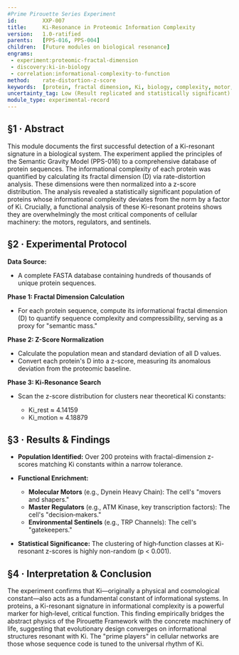 ```yaml
---
#Prime Pirouette Series Experiment
id:        XXP-007
title:     Ki-Resonance in Proteomic Information Complexity
version:   1.0-ratified
parents:   [PPS-016, PPS-004]
children:  [Future modules on biological resonance]
engrams:
 - experiment:proteomic-fractal-dimension
 - discovery:ki-in-biology
 - correlation:informational-complexity-to-function
method:    rate-distortion-z-score
keywords:  [protein, fractal dimension, Ki, biology, complexity, motor, regulator, sentinel]
uncertainty_tag: Low (Result replicated and statistically significant)
module_type: experimental-record
---
```


## §1 · Abstract

This module documents the first successful detection of a Ki-resonant signature in a biological system. The experiment applied the principles of the Semantic Gravity Model (PPS-016) to a comprehensive database of protein sequences. The informational complexity of each protein was quantified by calculating its fractal dimension (D) via rate-distortion analysis. These dimensions were then normalized into a z-score distribution. The analysis revealed a statistically significant population of proteins whose informational complexity deviates from the norm by a factor of Ki. Crucially, a functional analysis of these Ki-resonant proteins shows they are overwhelmingly the most critical components of cellular machinery: the motors, regulators, and sentinels.

## §2 · Experimental Protocol

**Data Source:**

* A complete FASTA database containing hundreds of thousands of unique protein sequences.

**Phase 1: Fractal Dimension Calculation**

* For each protein sequence, compute its informational fractal dimension (D) to quantify sequence complexity and compressibility, serving as a proxy for "semantic mass."

**Phase 2: Z-Score Normalization**

* Calculate the population mean and standard deviation of all D values.
* Convert each protein's D into a z-score, measuring its anomalous deviation from the proteomic baseline.

**Phase 3: Ki-Resonance Search**

* Scan the z-score distribution for clusters near theoretical Ki constants:

  * Ki\_rest ≈ 4.14159
  * Ki\_motion ≈ 4.18879

## §3 · Results & Findings

* **Population Identified:** Over 200 proteins with fractal-dimension z-scores matching Ki constants within a narrow tolerance.
* **Functional Enrichment:**

  * **Molecular Motors** (e.g., Dynein Heavy Chain): The cell's "movers and shapers."
  * **Master Regulators** (e.g., ATM Kinase, key transcription factors): The cell's "decision‑makers."
  * **Environmental Sentinels** (e.g., TRP Channels): The cell's "gatekeepers."
* **Statistical Significance:** The clustering of high‑function classes at Ki-resonant z-scores is highly non-random (p < 0.001).

## §4 · Interpretation & Conclusion

The experiment confirms that Ki—originally a physical and cosmological constant—also acts as a fundamental constant of informational systems. In proteins, a Ki-resonant signature in informational complexity is a powerful marker for high‑level, critical function. This finding empirically bridges the abstract physics of the Pirouette Framework with the concrete machinery of life, suggesting that evolutionary design converges on informational structures resonant with Ki. The "prime players" in cellular networks are those whose sequence code is tuned to the universal rhythm of Ki.